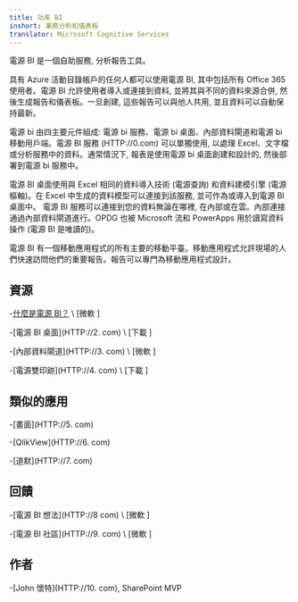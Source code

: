 ```yaml
---
title: 功率 BI
inshort: 業務分析和儀表板
translator: Microsoft Cognitive Services
---
```


電源 BI 是一個自助服務, 分析報告工具。

具有 Azure 活動目錄帳戶的任何人都可以使用電源 BI, 其中包括所有 Office 365 使用者。電源 BI 允許使用者導入或連接到資料, 並將其與不同的資料來源合併, 然後生成報告和儀表板。一旦創建, 這些報告可以與他人共用, 並且資料可以自動保持最新。 

電源 bi 由四主要元件組成: 電源 bi 服務、電源 bi 桌面、內部資料閘道和電源 bi 移動用戶端。電源 BI 服務 (HTTP://0.com) 可以單獨使用, 以處理 Excel、文字檔或分析服務中的資料。通常情況下, 報表是使用電源 bi 桌面創建和設計的, 然後部署到電源 bi 服務中。

電源 BI 桌面使用與 Excel 相同的資料導入技術 (電源查詢) 和資料建模引擎 (電源樞軸)。在 Excel 中生成的資料模型可以連接到該服務, 並可作為或導入到電源 BI 桌面中。
電源 BI 服務可以連接到您的資料無論在哪裡, 在內部或在雲。內部連接通過內部資料閘道進行。OPDG 也被 Microsoft 流和 PowerApps 用於讀寫資料操作 (電源 BI 是唯讀的)。

電源 BI 有一個移動應用程式的所有主要的移動平臺。移動應用程式允許現場的人們快速訪問他們的重要報告。報告可以專門為移動應用程式設計。


資源
---------

-[什麼是電源 BI？](HTTP://1.com)
\ [微軟 \]

-[電源 BI 桌面](HTTP://2. com)
\ [下載 \]

-[內部資料閘道](HTTP://3. com)
\ [微軟 \]

-[電源雙印跡](HTTP://4. com)
\ [下載 \]

類似的應用
--------------------

-[畫面](HTTP://5. com)

-[QlikView](HTTP://6. com)

-[道默](HTTP://7. com)

回饋
---------

-[電源 BI 想法](HTTP://8 com)
\ [微軟 \]

-[電源 BI 社區](HTTP://9. com)
\ [微軟 \]

作者
---------

-[John 懷特](HTTP://10. com), SharePoint MVP

